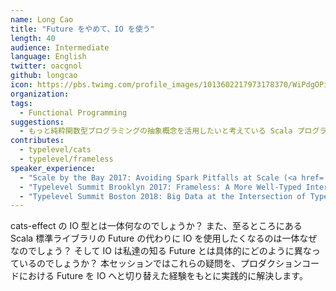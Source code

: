 ```yaml
---
name: Long Cao
title: "Future をやめて、IO を使う"
length: 40
audience: Intermediate
language: English
twitter: oacgnol
github: longcao
icon: https://pbs.twimg.com/profile_images/1013602217973178370/WiPdgOPi_400x400.jpg
organization: 
tags:
  - Functional Programming
suggestions:
  - もっと純粋関数型プログラミングの抽象概念を活用したいと考えている Scala プログラマ
contributes:
  - typelevel/cats
  - typelevel/frameless
speaker_experience:
  - "Scale by the Bay 2017: Avoiding Spark Pitfalls at Scale (<a href='https://www.youtube.com/watch?v=qyshFEblcSQ'>https://www.youtube.com/watch?v=qyshFEblcSQ</a>)"
  - "Typelevel Summit Brooklyn 2017: Frameless: A More Well-Typed Interface for Spark (<a href='https://www.youtube.com/watch?v=ycL5_zroK7Q'>https://www.youtube.com/watch?v=ycL5_zroK7Q</a>)"
  - "Typelevel Summit Boston 2018: Big Data at the Intersection of Typed FP and Abstract Algebra (<a href='https://www.youtube.com/watch?v=Juuucx5xaCo'>https://www.youtube.com/watch?v=Juuucx5xaCo</a>)"
---
```

cats-effect の IO 型とは一体何なのでしょうか？ また、至るところにある Scala 標準ライブラリの Future の代わりに IO を使用したくなるのは一体なぜなのでしょう？ そして IO は私達の知る Future とは具体的にどのように異なっているのでしょうか？ 本セッションではこれらの疑問を、プロダクションコードにおける Future を IO へと切り替えた経験をもとに実践的に解決します。
